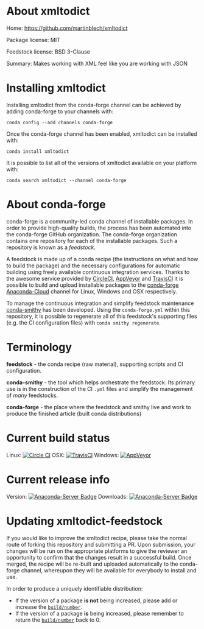 About xmltodict
===============

Home: https://github.com/martinblech/xmltodict

Package license: MIT

Feedstock license: BSD 3-Clause

Summary: Makes working with XML feel like you are working with JSON



Installing xmltodict
====================

Installing xmltodict from the conda-forge channel can be achieved by adding conda-forge to your channels with:

```
conda config --add channels conda-forge
```

Once the conda-forge channel has been enabled, xmltodict can be installed with:

```
conda install xmltodict
```

It is possible to list all of the versions of xmltodict available on your platform with:

```
conda search xmltodict --channel conda-forge
```


About conda-forge
=================

conda-forge is a community-led conda channel of installable packages.
In order to provide high-quality builds, the process has been automated into the
conda-forge GitHub organization. The conda-forge organization contains one repository
for each of the installable packages. Such a repository is known as a *feedstock*.

A feedstock is made up of a conda recipe (the instructions on what and how to build
the package) and the necessary configurations for automatic building using freely
available continuous integration services. Thanks to the awesome service provided by
[CircleCI](https://circleci.com/), [AppVeyor](http://www.appveyor.com/)
and [TravisCI](https://travis-ci.org/) it is possible to build and upload installable
packages to the [conda-forge](https://anaconda.org/conda-forge)
[Anaconda-Cloud](http://docs.anaconda.org/) channel for Linux, Windows and OSX respectively.

To manage the continuous integration and simplify feedstock maintenance
[conda-smithy](http://github.com/conda-forge/conda-smithy) has been developed.
Using the ``conda-forge.yml`` within this repository, it is possible to regenerate all of
this feedstock's supporting files (e.g. the CI configuration files) with ``conda smithy regenerate``.


Terminology
===========

**feedstock** - the conda recipe (raw material), supporting scripts and CI configuration.

**conda-smithy** - the tool which helps orchestrate the feedstock.
                   Its primary use is in the construction of the CI ``.yml`` files
                   and simplify the management of *many* feedstocks.

**conda-forge** - the place where the feedstock and smithy live and work to
                  produce the finished article (built conda distributions)

Current build status
====================

Linux: [![Circle CI](https://circleci.com/gh/conda-forge/xmltodict-feedstock.svg?style=svg)](https://circleci.com/gh/conda-forge/xmltodict-feedstock)
OSX: [![TravisCI](https://travis-ci.org/conda-forge/xmltodict-feedstock.svg?branch=master)](https://travis-ci.org/conda-forge/xmltodict-feedstock)
Windows: [![AppVeyor](https://ci.appveyor.com/api/projects/status/github/conda-forge/xmltodict-feedstock?svg=True)](https://ci.appveyor.com/project/conda-forge/xmltodict-feedstock/branch/master)

Current release info
====================
Version: [![Anaconda-Server Badge](https://anaconda.org/conda-forge/xmltodict/badges/version.svg)](https://anaconda.org/conda-forge/xmltodict)
Downloads: [![Anaconda-Server Badge](https://anaconda.org/conda-forge/xmltodict/badges/downloads.svg)](https://anaconda.org/conda-forge/xmltodict)


Updating xmltodict-feedstock
============================

If you would like to improve the xmltodict recipe, please take the normal
route of forking this repository and submitting a PR. Upon submission, your changes will
be run on the appropriate platforms to give the reviewer an opportunity to confirm that the
changes result in a successful build. Once merged, the recipe will be re-built and uploaded
automatically to the conda-forge channel, whereupon they will be available for everybody to
install and use.

In order to produce a uniquely identifiable distribution:
 * If the version of a package **is not** being increased, please add or increase
   the [``build/number``](http://conda.pydata.org/docs/building/meta-yaml.html#build-number-and-string).
 * If the version of a package **is** being increased, please remember to return
   the [``build/number``](http://conda.pydata.org/docs/building/meta-yaml.html#build-number-and-string)
   back to 0.
